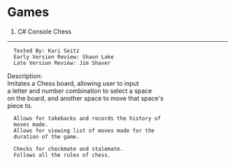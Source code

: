 # Games

1. C# Console Chess
---
      Tested By: Kari Seitz               
      Early Version Review: Shaun Lake    
      Late Version Review: Jim Shaver


 Description:                                                 
      Imitates a Chess board, allowing user to input          
      a letter and number combination to select a space       
      on the board, and another space to move that space's    
      piece to.                                               
                                                              
      Allows for takebacks and records the history of         
      moves made.                                             
      Allows for viewing list of moves made for the           
      duration of the game.                                   
                                                              
      Checks for checkmate and stalemate.                     
      Follows all the rules of chess.                         
